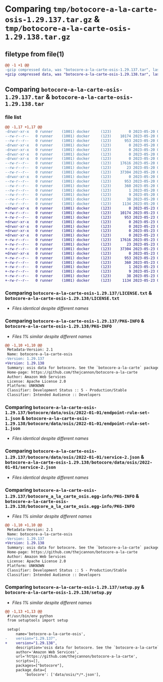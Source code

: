 # Comparing `tmp/botocore-a-la-carte-osis-1.29.137.tar.gz` & `tmp/botocore-a-la-carte-osis-1.29.138.tar.gz`

## filetype from file(1)

```diff
@@ -1 +1 @@
-gzip compressed data, was "botocore-a-la-carte-osis-1.29.137.tar", last modified: Sat May 20 01:15:07 2023, max compression
+gzip compressed data, was "botocore-a-la-carte-osis-1.29.138.tar", last modified: Tue May 23 01:18:51 2023, max compression
```

## Comparing `botocore-a-la-carte-osis-1.29.137.tar` & `botocore-a-la-carte-osis-1.29.138.tar`

### file list

```diff
@@ -1,17 +1,17 @@
-drwxr-xr-x   0 runner    (1001) docker     (123)        0 2023-05-20 01:15:07.684440 botocore-a-la-carte-osis-1.29.137/
--rw-r--r--   0 runner    (1001) docker     (123)    10174 2023-05-20 01:15:07.000000 botocore-a-la-carte-osis-1.29.137/LICENSE.txt
--rw-r--r--   0 runner    (1001) docker     (123)      953 2023-05-20 01:15:07.684440 botocore-a-la-carte-osis-1.29.137/PKG-INFO
-drwxr-xr-x   0 runner    (1001) docker     (123)        0 2023-05-20 01:15:07.684440 botocore-a-la-carte-osis-1.29.137/botocore/
-drwxr-xr-x   0 runner    (1001) docker     (123)        0 2023-05-20 01:15:07.684440 botocore-a-la-carte-osis-1.29.137/botocore/data/
-drwxr-xr-x   0 runner    (1001) docker     (123)        0 2023-05-20 01:15:07.684440 botocore-a-la-carte-osis-1.29.137/botocore/data/osis/
-drwxr-xr-x   0 runner    (1001) docker     (123)        0 2023-05-20 01:15:07.684440 botocore-a-la-carte-osis-1.29.137/botocore/data/osis/2022-01-01/
--rw-r--r--   0 runner    (1001) docker     (123)    17616 2023-05-20 01:14:23.000000 botocore-a-la-carte-osis-1.29.137/botocore/data/osis/2022-01-01/endpoint-rule-set-1.json
--rw-r--r--   0 runner    (1001) docker     (123)       23 2023-05-20 01:14:23.000000 botocore-a-la-carte-osis-1.29.137/botocore/data/osis/2022-01-01/paginators-1.json
--rw-r--r--   0 runner    (1001) docker     (123)    37304 2023-05-20 01:14:23.000000 botocore-a-la-carte-osis-1.29.137/botocore/data/osis/2022-01-01/service-2.json
-drwxr-xr-x   0 runner    (1001) docker     (123)        0 2023-05-20 01:15:07.684440 botocore-a-la-carte-osis-1.29.137/botocore_a_la_carte_osis.egg-info/
--rw-r--r--   0 runner    (1001) docker     (123)      953 2023-05-20 01:15:07.000000 botocore-a-la-carte-osis-1.29.137/botocore_a_la_carte_osis.egg-info/PKG-INFO
--rw-r--r--   0 runner    (1001) docker     (123)      360 2023-05-20 01:15:07.000000 botocore-a-la-carte-osis-1.29.137/botocore_a_la_carte_osis.egg-info/SOURCES.txt
--rw-r--r--   0 runner    (1001) docker     (123)        1 2023-05-20 01:15:07.000000 botocore-a-la-carte-osis-1.29.137/botocore_a_la_carte_osis.egg-info/dependency_links.txt
--rw-r--r--   0 runner    (1001) docker     (123)        9 2023-05-20 01:15:07.000000 botocore-a-la-carte-osis-1.29.137/botocore_a_la_carte_osis.egg-info/top_level.txt
--rw-r--r--   0 runner    (1001) docker     (123)       38 2023-05-20 01:15:07.684440 botocore-a-la-carte-osis-1.29.137/setup.cfg
--rw-r--r--   0 runner    (1001) docker     (123)     1134 2023-05-20 01:15:07.000000 botocore-a-la-carte-osis-1.29.137/setup.py
+drwxr-xr-x   0 runner    (1001) docker     (123)        0 2023-05-23 01:18:51.464972 botocore-a-la-carte-osis-1.29.138/
+-rw-r--r--   0 runner    (1001) docker     (123)    10174 2023-05-23 01:18:51.000000 botocore-a-la-carte-osis-1.29.138/LICENSE.txt
+-rw-r--r--   0 runner    (1001) docker     (123)      953 2023-05-23 01:18:51.464972 botocore-a-la-carte-osis-1.29.138/PKG-INFO
+drwxr-xr-x   0 runner    (1001) docker     (123)        0 2023-05-23 01:18:51.464972 botocore-a-la-carte-osis-1.29.138/botocore/
+drwxr-xr-x   0 runner    (1001) docker     (123)        0 2023-05-23 01:18:51.464972 botocore-a-la-carte-osis-1.29.138/botocore/data/
+drwxr-xr-x   0 runner    (1001) docker     (123)        0 2023-05-23 01:18:51.464972 botocore-a-la-carte-osis-1.29.138/botocore/data/osis/
+drwxr-xr-x   0 runner    (1001) docker     (123)        0 2023-05-23 01:18:51.464972 botocore-a-la-carte-osis-1.29.138/botocore/data/osis/2022-01-01/
+-rw-r--r--   0 runner    (1001) docker     (123)    17616 2023-05-23 01:18:10.000000 botocore-a-la-carte-osis-1.29.138/botocore/data/osis/2022-01-01/endpoint-rule-set-1.json
+-rw-r--r--   0 runner    (1001) docker     (123)       23 2023-05-23 01:18:10.000000 botocore-a-la-carte-osis-1.29.138/botocore/data/osis/2022-01-01/paginators-1.json
+-rw-r--r--   0 runner    (1001) docker     (123)    37304 2023-05-23 01:18:10.000000 botocore-a-la-carte-osis-1.29.138/botocore/data/osis/2022-01-01/service-2.json
+drwxr-xr-x   0 runner    (1001) docker     (123)        0 2023-05-23 01:18:51.464972 botocore-a-la-carte-osis-1.29.138/botocore_a_la_carte_osis.egg-info/
+-rw-r--r--   0 runner    (1001) docker     (123)      953 2023-05-23 01:18:51.000000 botocore-a-la-carte-osis-1.29.138/botocore_a_la_carte_osis.egg-info/PKG-INFO
+-rw-r--r--   0 runner    (1001) docker     (123)      360 2023-05-23 01:18:51.000000 botocore-a-la-carte-osis-1.29.138/botocore_a_la_carte_osis.egg-info/SOURCES.txt
+-rw-r--r--   0 runner    (1001) docker     (123)        1 2023-05-23 01:18:51.000000 botocore-a-la-carte-osis-1.29.138/botocore_a_la_carte_osis.egg-info/dependency_links.txt
+-rw-r--r--   0 runner    (1001) docker     (123)        9 2023-05-23 01:18:51.000000 botocore-a-la-carte-osis-1.29.138/botocore_a_la_carte_osis.egg-info/top_level.txt
+-rw-r--r--   0 runner    (1001) docker     (123)       38 2023-05-23 01:18:51.464972 botocore-a-la-carte-osis-1.29.138/setup.cfg
+-rw-r--r--   0 runner    (1001) docker     (123)     1134 2023-05-23 01:18:51.000000 botocore-a-la-carte-osis-1.29.138/setup.py
```

### Comparing `botocore-a-la-carte-osis-1.29.137/LICENSE.txt` & `botocore-a-la-carte-osis-1.29.138/LICENSE.txt`

 * *Files identical despite different names*

### Comparing `botocore-a-la-carte-osis-1.29.137/PKG-INFO` & `botocore-a-la-carte-osis-1.29.138/PKG-INFO`

 * *Files 1% similar despite different names*

```diff
@@ -1,10 +1,10 @@
 Metadata-Version: 2.1
 Name: botocore-a-la-carte-osis
-Version: 1.29.137
+Version: 1.29.138
 Summary: osis data for botocore. See the `botocore-a-la-carte` package for more info.
 Home-page: https://github.com/thejcannon/botocore-a-la-carte
 Author: Amazon Web Services
 License: Apache License 2.0
 Platform: UNKNOWN
 Classifier: Development Status :: 5 - Production/Stable
 Classifier: Intended Audience :: Developers
```

### Comparing `botocore-a-la-carte-osis-1.29.137/botocore/data/osis/2022-01-01/endpoint-rule-set-1.json` & `botocore-a-la-carte-osis-1.29.138/botocore/data/osis/2022-01-01/endpoint-rule-set-1.json`

 * *Files identical despite different names*

### Comparing `botocore-a-la-carte-osis-1.29.137/botocore/data/osis/2022-01-01/service-2.json` & `botocore-a-la-carte-osis-1.29.138/botocore/data/osis/2022-01-01/service-2.json`

 * *Files identical despite different names*

### Comparing `botocore-a-la-carte-osis-1.29.137/botocore_a_la_carte_osis.egg-info/PKG-INFO` & `botocore-a-la-carte-osis-1.29.138/botocore_a_la_carte_osis.egg-info/PKG-INFO`

 * *Files 1% similar despite different names*

```diff
@@ -1,10 +1,10 @@
 Metadata-Version: 2.1
 Name: botocore-a-la-carte-osis
-Version: 1.29.137
+Version: 1.29.138
 Summary: osis data for botocore. See the `botocore-a-la-carte` package for more info.
 Home-page: https://github.com/thejcannon/botocore-a-la-carte
 Author: Amazon Web Services
 License: Apache License 2.0
 Platform: UNKNOWN
 Classifier: Development Status :: 5 - Production/Stable
 Classifier: Intended Audience :: Developers
```

### Comparing `botocore-a-la-carte-osis-1.29.137/setup.py` & `botocore-a-la-carte-osis-1.29.138/setup.py`

 * *Files 1% similar despite different names*

```diff
@@ -1,13 +1,13 @@
 #!/usr/bin/env python
 from setuptools import setup
 
 setup(
     name='botocore-a-la-carte-osis',
-    version="1.29.137",
+    version="1.29.138",
     description='osis data for botocore. See the `botocore-a-la-carte` package for more info.',
     author='Amazon Web Services',
     url='https://github.com/thejcannon/botocore-a-la-carte',
     scripts=[],
     packages=["botocore"],
     package_data={
         'botocore': ['data/osis/*/*.json'],
```

